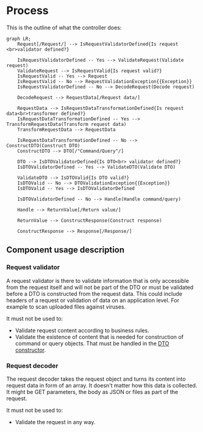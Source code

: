 # Process

This is the outline of what the controller does:

```mermaid
graph LR;
    Request[/Request/] --> IsRequestValidatorDefined{Is request <br>validator defined?}
    
    IsRequestValidatorDefined -- Yes --> ValidateRequest(Validate request)
    ValidateRequest --> IsRequestValid{Is request valid?}
    IsRequestValid -- Yes --> Request
    IsRequestValid -- No --> RequestValidationException{{Exception}}
    IsRequestValidatorDefined -- No --> DecodeRequest(Decode request)

    DecodeRequest --> RequestData[/Request data/]

    RequestData --> IsRequestDataTransformationDefined{Is request data<br>transformer defined?}
    IsRequestDataTransformationDefined -- Yes --> TransformRequestData(Transform request data)
    TransformRequestData --> RequestData
    
    IsRequestDataTransformationDefined -- No --> ConstructDTO(Construct DTO)
    ConstructDTO --> DTO[/"Command/Query"/]

    DTO --> IsDTOValidatorDefined{Is DTO<br> validator defined?}
    IsDTOValidatorDefined -- Yes --> ValidateDTO(Validate DTO)

    ValidateDTO --> IsDTOValid{Is DTO valid?}
    IsDTOValid -- No --> DTOValidationException{{Exception}}
    IsDTOValid -- Yes --> IsDTOValidatorDefined

    IsDTOValidatorDefined -- No --> Handle(Handle command/query)

    Handle --> ReturnValue[/Return value/]

    ReturnValue --> ConstructResponse(Construct response)

    ConstructResponse --> Response[/Response/]
```

## Component usage description

### Request validator

A request validator is there to validate information that is only accessible from the request itself and will not be part of the DTO or must be validated before a DTO is constructed from the request data. This could include headers of a request or validation of data on an application level. For example to scan uploaded files against viruses.

It must not be used to:

- Validate request content according to business rules.
- Validate the existence of content that is needed for construction of command or query objects. That must be handled in the [DTO constructor](./dto-constructor.md).

### Request decoder

The request decoder takes the request object and turns its content into request data in form of an array. It doesn't matter how this data is collected. It might be GET parameters, the body as JSON or files as part of the request.

It must not be used to:

- Validate the request in any way.
